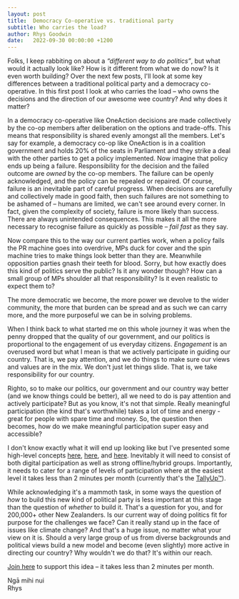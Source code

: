 ```yaml
---
layout: post
title:  Democracy Co-operative vs. traditional party
subtitle: Who carries the load?
author: Rhys Goodwin
date:   2022-09-30 00:00:00 +1200
---
```

Folks, I keep rabbiting on about a *“different way to do politics”*, but what would it actually look like? How is it different from what we do now? Is it even worth building? Over the next few posts, I'll look at some key differences between a traditional political party and a democracy co-operative. In this first post I look at who carries the load – who owns the decisions and the direction of our awesome wee country? And why does it matter?

In a democracy co-operative like OneAction decisions are made collectively by the co-op members after deliberation on the options and trade-offs. This means that responsibility is shared evenly amongst all the members. Let's say for example, a democracy co-op like OneAction is in a coalition government and holds 20% of the seats in Parliament and they strike a deal with the other parties to get a policy implemented. Now imagine that policy ends up being a failure. Responsibility for the decision and the failed outcome are *owned* by the co-op members. The failure can be openly acknowledged, and the policy can be repealed or repaired. Of course, failure is an inevitable part of careful progress. When decisions are carefully and collectively made in good faith, then such failures are not something to be ashamed of – humans are limited, we can't see around every corner. In fact, given the complexity of society, failure is more likely than success. There are always unintended consequences. This makes it all the more necessary to recognise failure as quickly as possible – *fail fast* as they say. 

Now compare this to the way our current parties work, when a policy fails the PR machine goes into overdrive, MPs duck for cover and the spin machine tries to make things look better than they are. Meanwhile opposition parties gnash their teeth for blood. Sorry, but how exactly does this kind of politics serve the public? Is it any wonder though? How can a small group of MPs shoulder all that responsibility? Is it even realistic to expect them to?

The more democratic we become, the more power we devolve to the wider community, the more that burden can be spread and as such we can carry more, and the more purposeful we can be in solving problems.

When I think back to what started me on this whole journey it was when the penny dropped that the quality of our government, and our politics is proportional to the engagement of us everyday citizens. *Engagement* is an overused word but what I mean is that we actively participate in guiding our country. That is, we pay attention, and we do things to make sure our views and values are in the mix. We don't just let things slide. That is, we take responsibility for our country. 

Righto, so to make our politics, our government and our country way better (and we know things could be better), all we need to do is pay attention and actively participate? But as you know, it's not that simple. Really meaningful participation (the kind that's worthwhile) takes a lot of time and energy - great for people with spare time and money. So, the question then becomes, how do we make meaningful participation super easy and accessible? 

I don't know exactly what it will end up looking like but I've presented some high-level concepts [here](/2021/02/28/ParticipationModel.html), [here](/2021/11/30/AnAlternativeToNonsense.html), and [here](/DigitalDemocracy/). Inevitably it will need to consist of both digital participation as well as strong offline/hybrid groups. Importantly, it needs to cater for a range of levels of participation where at the easiest level it takes less than 2 minutes per month (currently that's the [TallyUp™]({{site.data.urls.join}})). 

While acknowledging it's a mammoth task, in some ways the question of *how* to build this new kind of political party is less important at this stage than the question of *whether* to build it. That's a question for you, and for 200,000+ other New Zealanders. Is our current way of doing politics fit for purpose for the challenges we face? Can it really stand up in the face of issues like climate change? And that's a huge issue, no matter what your view on it is. Should a very large group of us from diverse backgrounds and political views build a new model and become (even slightly) more active in directing our country? Why wouldn't we do that? It's within our reach. 

[Join here]({{site.data.urls.join}}) to support this idea – it takes less than 2 minutes per month. 

Ngā mihi nui   
Rhys   


